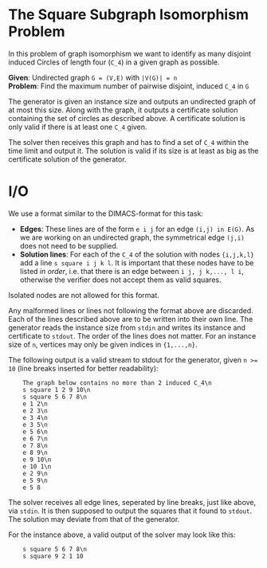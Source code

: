 # The Square Subgraph Isomorphism Problem
In this problem of graph isomorphism we want to identify as many disjoint
induced Circles of length four (`C_4`) in a given graph as possible.

**Given**: Undirected graph `G = (V,E)` with `|V(G)| = n`  
**Problem**: Find the maximum number of pairwise disjoint, induced `C_4` in `G`

The generator is given an instance size and outputs an undirected graph of at
most this size. Along with the graph, it outputs a certificate solution
containing the set of circles as described above. A certificate solution is only
valid if there is at least one `C_4` given.

The solver then receives this graph and has to find a set of `C_4` within the
time limit and output it. The solution is valid if its size is at least as big
as the certificate solution of the generator.

# I/O
We use a format similar to the DIMACS-format for this task:
* **Edges**: These lines are of the form `e i j`
    for an edge `(i,j) in E(G)`. As we are working on an undirected graph, 
    the symmetrical edge `(j,i)` does not need to be supplied.
* **Solution lines**: For each of the `C_4` of the solution with nodes
  `{i,j,k,l}` add a line `s square i j k l`. It is important that these nodes
  have to be listed *in order*, i.e. that there is an edge between 
  `i j, j k,..., l i`, otherwise the verifier does not accept them as valid squares.

Isolated nodes are not allowed for this format.

Any malformed lines or lines not following the format above are discarded.
Each of the lines described above are to be written into their own line.
The generator reads the instance size from `stdin` and writes its instance 
and certificate to `stdout`. The order of the lines does not matter. For an
instance size of `n`, vertices may only be given indices in `{1,...,n}`.

The following output is a valid stream to stdout for the generator, given 
`n >= 10` (line breaks inserted for better readability):
```
    The graph below contains no more than 2 induced C_4\n
    s square 1 2 9 10\n
    s square 5 6 7 8\n
    e 1 2\n
    e 2 3\n
    e 3 4\n
    e 3 5\n
    e 5 6\n
    e 6 7\n
    e 7 8\n
    e 8 9\n
    e 9 10\n
    e 10 1\n
    e 2 9\n
    e 5 9\n
    e 5 8
```

The solver receives all edge lines, seperated by line breaks, just like above,
via `stdin`. It is then supposed to output the squares that it found to
`stdout`. The solution may deviate from that of the generator.

For the instance above, a valid output of the solver may look like this:
```
    s square 5 6 7 8\n
    s square 9 2 1 10
```